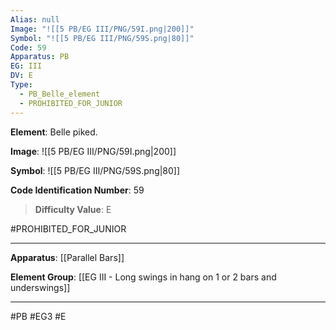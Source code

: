 ```yaml
---
Alias: null
Image: "![[5 PB/EG III/PNG/59I.png|200]]"
Symbol: "![[5 PB/EG III/PNG/59S.png|80]]"
Code: 59
Apparatus: PB
EG: III
DV: E
Type:
  - PB_Belle_element
  - PROHIBITED_FOR_JUNIOR
---
```

**Element**: Belle piked.

**Image**:
![[5 PB/EG III/PNG/59I.png|200]]

**Symbol**:
![[5 PB/EG III/PNG/59S.png|80]]

**Code Identification Number**: 59

>**Difficulty Value**: E

#PROHIBITED_FOR_JUNIOR
___
**Apparatus**: [[Parallel Bars]]

**Element Group**: [[EG III - Long swings in hang on 1 or 2 bars and underswings]]
___
#PB #EG3 #E
